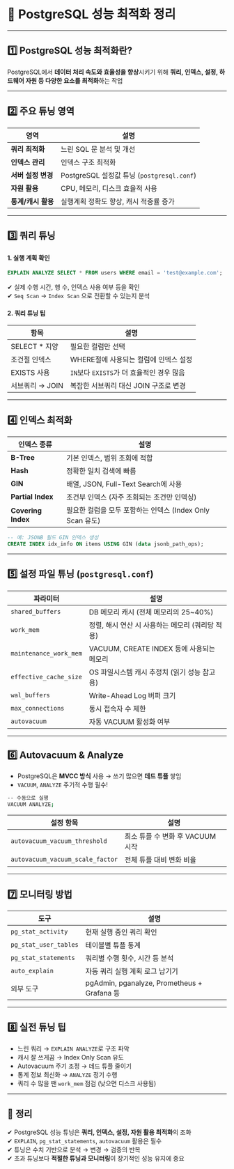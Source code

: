 # 📄 PostgreSQL 성능 최적화 정리

---

## 1️⃣ PostgreSQL 성능 최적화란?

PostgreSQL에서 **데이터 처리 속도와 효율성을 향상**시키기 위해 **쿼리, 인덱스, 설정, 하드웨어 자원 등 다양한 요소를 최적화**하는 작업

---

## 2️⃣ 주요 튜닝 영역

| 영역 | 설명 |
|------|------|
| **쿼리 최적화** | 느린 SQL 문 분석 및 개선 |
| **인덱스 관리** | 인덱스 구조 최적화 |
| **서버 설정 변경** | PostgreSQL 설정값 튜닝 (`postgresql.conf`) |
| **자원 활용** | CPU, 메모리, 디스크 효율적 사용 |
| **통계/캐시 활용** | 실행계획 정확도 향상, 캐시 적중률 증가 |

---

## 3️⃣ 쿼리 튜닝

#### 1. 실행 계획 확인

```sql
EXPLAIN ANALYZE SELECT * FROM users WHERE email = 'test@example.com';
```

✔ 실제 수행 시간, 행 수, 인덱스 사용 여부 등을 확인  
✔ `Seq Scan` → `Index Scan` 으로 전환할 수 있는지 분석  

#### 2. 쿼리 튜닝 팁

| 항목 | 설명 |
|------|------|
| SELECT * 지양 | 필요한 컬럼만 선택 |
| 조건절 인덱스 | WHERE절에 사용되는 컬럼에 인덱스 설정 |
| EXISTS 사용 | `IN`보다 `EXISTS`가 더 효율적인 경우 많음 |
| 서브쿼리 → JOIN | 복잡한 서브쿼리 대신 JOIN 구조로 변경 |

---

## 4️⃣ 인덱스 최적화

| 인덱스 종류 | 설명 |
|-------------|------|
| **B-Tree** | 기본 인덱스, 범위 조회에 적합 |
| **Hash** | 정확한 일치 검색에 빠름 |
| **GIN** | 배열, JSON, Full-Text Search에 사용 |
| **Partial Index** | 조건부 인덱스 (자주 조회되는 조건만 인덱싱) |
| **Covering Index** | 필요한 컬럼을 모두 포함하는 인덱스 (Index Only Scan 유도) |

```sql
-- 예: JSONB 필드 GIN 인덱스 생성
CREATE INDEX idx_info ON items USING GIN (data jsonb_path_ops);
```

---

## 5️⃣ 설정 파일 튜닝 (`postgresql.conf`)

| 파라미터 | 설명 |
|-----------|------|
| `shared_buffers` | DB 메모리 캐시 (전체 메모리의 25~40%) |
| `work_mem` | 정렬, 해시 연산 시 사용하는 메모리 (쿼리당 적용) |
| `maintenance_work_mem` | VACUUM, CREATE INDEX 등에 사용되는 메모리 |
| `effective_cache_size` | OS 파일시스템 캐시 추정치 (읽기 성능 참고용) |
| `wal_buffers` | Write-Ahead Log 버퍼 크기 |
| `max_connections` | 동시 접속자 수 제한 |
| `autovacuum` | 자동 VACUUM 활성화 여부 |

---

## 6️⃣ Autovacuum & Analyze

- PostgreSQL은 **MVCC 방식** 사용 → 쓰기 많으면 **데드 튜플** 쌓임  
- `VACUUM`, `ANALYZE` 주기적 수행 필수!

```bash
-- 수동으로 실행
VACUUM ANALYZE;
```

| 설정 항목 | 설명 |
|-----------|------|
| `autovacuum_vacuum_threshold` | 최소 튜플 수 변화 후 VACUUM 시작 |
| `autovacuum_vacuum_scale_factor` | 전체 튜플 대비 변화 비율 |

---

## 7️⃣ 모니터링 방법

| 도구 | 설명 |
|------|------|
| `pg_stat_activity` | 현재 실행 중인 쿼리 확인 |
| `pg_stat_user_tables` | 테이블별 튜플 통계 |
| `pg_stat_statements` | 쿼리별 수행 횟수, 시간 등 분석 |
| `auto_explain` | 자동 쿼리 실행 계획 로그 남기기 |
| 외부 도구 | pgAdmin, pganalyze, Prometheus + Grafana 등 |

---

## 8️⃣ 실전 튜닝 팁

- 느린 쿼리 → `EXPLAIN ANALYZE`로 구조 파악  
- 캐시 잘 쓰게끔 → Index Only Scan 유도  
- Autovacuum 주기 조정 → 데드 튜플 줄이기  
- 통계 정보 최신화 → `ANALYZE` 정기 수행  
- 쿼리 수 많을 땐 `work_mem` 점검 (낮으면 디스크 사용됨)

---

## 🎯 정리

✔ PostgreSQL 성능 튜닝은 **쿼리, 인덱스, 설정, 자원 활용 최적화**의 조화  
✔ `EXPLAIN`, `pg_stat_statements`, `autovacuum` 활용은 필수  
✔ 튜닝은 수치 기반으로 분석 → 변경 → 검증의 반복  
✔ 초과 튜닝보다 **적절한 튜닝과 모니터링**이 장기적인 성능 유지에 중요

